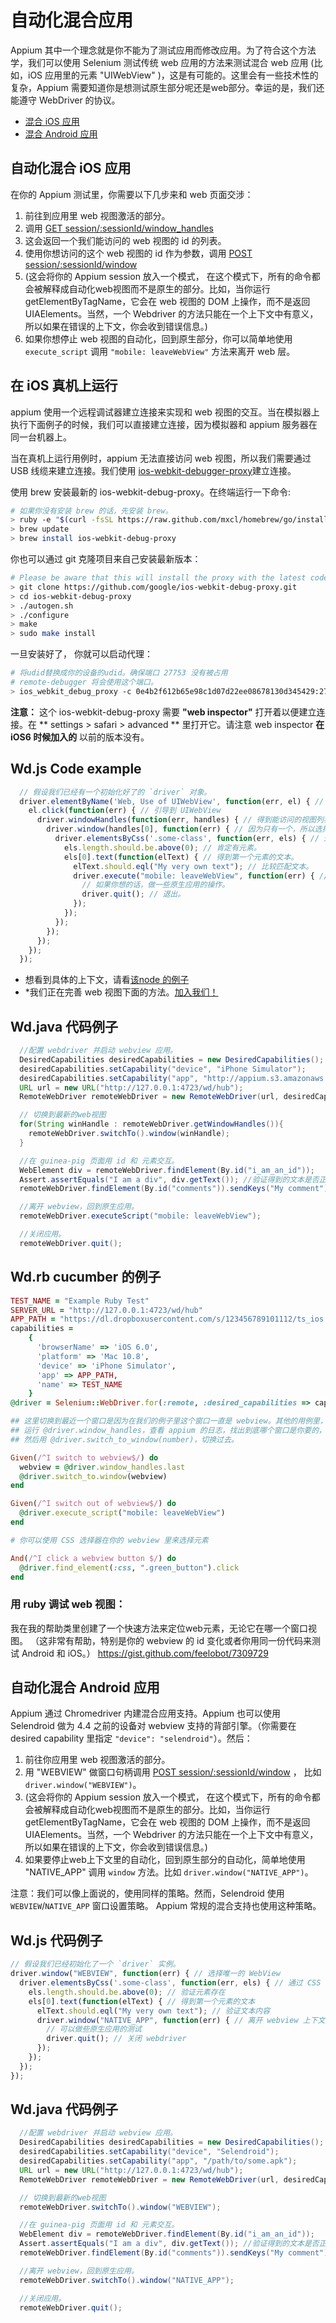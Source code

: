 # 自动化混合应用

Appium 其中一个理念就是你不能为了测试应用而修改应用。为了符合这个方法学，我们可以使用 Selenium 测试传统 web 应用的方法来测试混合 web 应用 (比如，iOS 应用里的元素 "UIWebView" )，这是有可能的。这里会有一些技术性的复杂，Appium 需要知道你是想测试原生部分呢还是web部分。幸运的是，我们还能遵守 WebDriver 的协议。

*  [混合 iOS 应用](hybrid.cn.md#ios)
*  [混合 Android 应用](hybrid.cn.md#android)

## 自动化混合 iOS 应用

在你的 Appium 测试里，你需要以下几步来和 web 页面交涉：

1.  前往到应用里 web 视图激活的部分。
1.  调用 [GET session/:sessionId/window_handles](http://code.google.com/p/selenium/wiki/JsonWireProtocol#/session/:sessionId/window_handles)
1.  这会返回一个我们能访问的 web 视图的 id 的列表。
1.  使用你想访问的这个 web 视图的 id 作为参数，调用 [POST session/:sessionId/window](http://code.google.com/p/selenium/wiki/JsonWireProtocol#/session/:sessionId/window)
1.  (这会将你的 Appium session 放入一个模式， 在这个模式下，所有的命令都会被解释成自动化web视图而不是原生的部分。比如，当你运行 getElementByTagName，它会在 web 视图的 DOM 上操作，而不是返回 UIAElements。当然，一个 Webdriver 的方法只能在一个上下文中有意义，所以如果在错误的上下文，你会收到错误信息。)
1.  如果你想停止 web 视图的自动化，回到原生部分，你可以简单地使用 `execute_script` 调用 `"mobile: leaveWebView"` 方法来离开 web 层。

## 在 iOS 真机上运行
appium 使用一个远程调试器建立连接来实现和 web 视图的交互。当在模拟器上执行下面例子的时候，我们可以直接建立连接，因为模拟器和 appium 服务器在同一台机器上。

当在真机上运行用例时，appium 无法直接访问 web 视图，所以我们需要通过 USB 线缆来建立连接。我们使用 [ios-webkit-debugger-proxy](https://github.com/google/ios-webkit-debug-proxy)建立连接。

使用 brew 安装最新的 ios-webkit-debug-proxy。在终端运行一下命令:

``` bash
# 如果你没有安装 brew 的话，先安装 brew。
> ruby -e "$(curl -fsSL https://raw.github.com/mxcl/homebrew/go/install)"
> brew update
> brew install ios-webkit-debug-proxy
```

你也可以通过 git 克隆项目来自己安装最新版本：

``` bash
# Please be aware that this will install the proxy with the latest code (and not a tagged version).
> git clone https://github.com/google/ios-webkit-debug-proxy.git
> cd ios-webkit-debug-proxy
> ./autogen.sh
> ./configure
> make
> sudo make install
```

一旦安装好了， 你就可以启动代理：

``` bash
# 将udid替换成你的设备的udid。确保端口 27753 没有被占用
# remote-debugger 将会使用这个端口。
> ios_webkit_debug_proxy -c 0e4b2f612b65e98c1d07d22ee08678130d345429:27753 -d
```

**注意：** 这个 ios-webkit-debug-proxy 需要 **"web inspector"** 打开着以便建立连接。在 ** settings > safari > advanced ** 里打开它。请注意 web inspector **在 iOS6 时候加入的** 以前的版本没有。

## Wd.js Code example

```js
  // 假设我们已经有一个初始化好了的 `driver` 对象。
  driver.elementByName('Web, Use of UIWebView', function(err, el) { // 找到按钮，打开 web 视图
    el.click(function(err) { // 引导到 UIWebView
      driver.windowHandles(function(err, handles) { // 得到能访问的视图列表。
        driver.window(handles[0], function(err) { // 因为只有一个，所以选择第一个。
          driver.elementsByCss('.some-class', function(err, els) { // 通过 css 拿到元素。
            els.length.should.be.above(0); // 肯定有元素。
            els[0].text(function(elText) { // 得到第一个元素的文本。
              elText.should.eql("My very own text"); // 比较匹配文本。
              driver.execute("mobile: leaveWebView", function(err) { // 离开web视图上下文。
                // 如果你想的话，做一些原生应用的操作。
                driver.quit(); // 退出。
              });
            });
          });
        });
      });
    });
  });
```

* 想看到具体的上下文，请看[该node 的例子](https://github.com/appium/appium/blob/master/sample-code/examples/node/hybrid.js)
* *我们正在完善 web 视图下面的方法。[加入我们！](http://appium.io/get-involved.html)

## Wd.java 代码例子

```java
  //配置 webdriver 并启动 webview 应用。
  DesiredCapabilities desiredCapabilities = new DesiredCapabilities();
  desiredCapabilities.setCapability("device", "iPhone Simulator");
  desiredCapabilities.setCapability("app", "http://appium.s3.amazonaws.com/WebViewApp6.0.app.zip");  
  URL url = new URL("http://127.0.0.1:4723/wd/hub");
  RemoteWebDriver remoteWebDriver = new RemoteWebDriver(url, desiredCapabilities);

  // 切换到最新的web视图
  for(String winHandle : remoteWebDriver.getWindowHandles()){
    remoteWebDriver.switchTo().window(winHandle);
  }

  //在 guinea-pig 页面用 id 和 元素交互。
  WebElement div = remoteWebDriver.findElement(By.id("i_am_an_id"));
  Assert.assertEquals("I am a div", div.getText()); //验证得到的文本是否正确。
  remoteWebDriver.findElement(By.id("comments")).sendKeys("My comment"); //填写评论。

  //离开 webview，回到原生应用。
  remoteWebDriver.executeScript("mobile: leaveWebView");

  //关闭应用。
  remoteWebDriver.quit();
```

## Wd.rb cucumber 的例子

```ruby
TEST_NAME = "Example Ruby Test"
SERVER_URL = "http://127.0.0.1:4723/wd/hub"
APP_PATH = "https://dl.dropboxusercontent.com/s/123456789101112/ts_ios.zip"
capabilities =
    {
      'browserName' => 'iOS 6.0',
      'platform' => 'Mac 10.8',
      'device' => 'iPhone Simulator',
      'app' => APP_PATH,
      'name' => TEST_NAME
    }
@driver = Selenium::WebDriver.for(:remote, :desired_capabilities => capabilities, :url => SERVER_URL)

## 这里切换到最近一个窗口是因为在我们的例子里这个窗口一直是 webview。其他的用例里，你需要自己指定。
## 运行 @driver.window_handles，查看 appium 的日志，找出到底哪个窗口是你要的，然后找出相关的数字。
## 然后用 @driver.switch_to_window(number)，切换过去。

Given(/^I switch to webview$/) do
  webview = @driver.window_handles.last
  @driver.switch_to.window(webview)
end

Given(/^I switch out of webview$/) do
  @driver.execute_script("mobile: leaveWebView")
end

# 你可以使用 CSS 选择器在你的 webview 里来选择元素

And(/^I click a webview button $/) do
  @driver.find_element(:css, ".green_button").click
end
```
### 用 ruby 调试 web 视图：
我在我的帮助类里创建了一个快速方法来定位web元素，无论它在哪一个窗口视图。
（这非常有帮助，特别是你的 webview 的 id 变化或者你用同一份代码来测试 Android 和 iOS。）
https://gist.github.com/feelobot/7309729

## 自动化混合 Android 应用

Appium 通过 Chromedriver 内建混合应用支持。Appium 也可以使用 Selendroid 做为 4.4 之前的设备对 webview 支持的背部引擎。（你需要在 desired capability 里指定 `"device": "selendroid"`）。然后：

1.  前往你应用里 web 视图激活的部分。
1.  用 "WEBVIEW" 做窗口句柄调用 [POST session/:sessionId/window](http://code.google.com/p/selenium/wiki/JsonWireProtocol#/session/:sessionId/window) ， 比如 `driver.window("WEBVIEW")`。
1.  (这会将你的 Appium session 放入一个模式， 在这个模式下，所有的命令都会被解释成自动化web视图而不是原生的部分。比如，当你运行 getElementByTagName，它会在 web 视图的 DOM 上操作，而不是返回 UIAElements。当然，一个 Webdriver 的方法只能在一个上下文中有意义，所以如果在错误的上下文，你会收到错误信息。)
1.  如果要停止web上下文里的自动化，回到原生部分的自动化，简单地使用 "NATIVE_APP" 调用 `window` 方法。比如 `driver.window("NATIVE_APP")`。

注意：我们可以像上面说的，使用同样的策略。然而，Selendroid 使用 `WEBVIEW`/`NATIVE_APP` 窗口设置策略。 Appium 常规的混合支持也使用这种策略。

## Wd.js 代码例子

```js
// 假设我们已经初始化了一个 `driver` 实例。
driver.window("WEBVIEW", function(err) { // 选择唯一的 WebView
  driver.elementsByCss('.some-class', function(err, els) { // 通过 CSS 取得元素
    els.length.should.be.above(0); // 验证元素存在
    els[0].text(function(elText) { // 得到第一个元素的文本
      elText.should.eql("My very own text"); // 验证文本内容
      driver.window("NATIVE_APP", function(err) { // 离开 webview 上下文
        // 可以做些原生应用的测试
        driver.quit(); // 关闭 webdriver
      });
    });
  });
});
```

## Wd.java 代码例子

```java
  //配置 webdriver 并启动 webview 应用。
  DesiredCapabilities desiredCapabilities = new DesiredCapabilities();
  desiredCapabilities.setCapability("device", "Selendroid");
  desiredCapabilities.setCapability("app", "/path/to/some.apk");  
  URL url = new URL("http://127.0.0.1:4723/wd/hub");
  RemoteWebDriver remoteWebDriver = new RemoteWebDriver(url, desiredCapabilities);

  // 切换到最新的web视图
  remoteWebDriver.switchTo().window("WEBVIEW");

  //在 guinea-pig 页面用 id 和 元素交互。
  WebElement div = remoteWebDriver.findElement(By.id("i_am_an_id"));
  Assert.assertEquals("I am a div", div.getText()); //验证得到的文本是否正确。
  remoteWebDriver.findElement(By.id("comments")).sendKeys("My comment"); //填写评论。

  //离开 webview，回到原生应用。
  remoteWebDriver.switchTo().window("NATIVE_APP");

  //关闭应用。
  remoteWebDriver.quit();
```